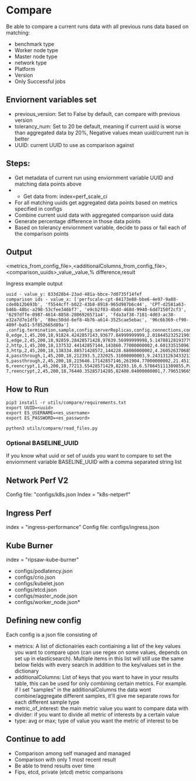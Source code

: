 # Compare 

Be able to compare a current runs data with all previous runs data based on matching: 

* benchmark type
* Worker node type
* Master node type
* network type
* Platform
* Version 
* Only Successful jobs

## Enviornent variables set

* previous_version: Set to False by default, can compare with previous version 
* tolerancy_num: Set to 20 be default, meaning if current uuid is worse than aggregated data by 20%, Negative values mean uuid/current run is better 
* UUID: current UUID to use as comparison against

## Steps: 
* Get metadata of current run using enviornment variable UUID and matching data points above
* * Get data from: index=perf_scale_ci
* For all matching uuids get aggregated data points based on metrics specified in configs
* Combine current uuid data with aggregated comparison uuid data
* Generate percentage difference in those data points
* Based on tolerancy enviornment variable, decide to pass or fail each of the comparison points


## Output
<metrics_from_config_file>,<additionalColumns_from_config_file>,
<comparison_uuids>_value,<uuid>_value,% difference,result


Ingress example output
```
uuid - value_y: 833d28b4-23ad-481a-bbce-7d0735f14fef
comparison ids - value_x: ['perfscale-cpt-84173e88-bbe6-4e97-9a88-cde0b12b693b', 'f5544cff-b022-43b8-8918-965d987b6c44', 'CPT-d2581a63-b46b-48bc-a298-53cfee346bf7', 'e9cb2f03-4bdd-468d-9940-6dd7150f2cf3', '6297dffe-0987-4614-8858-2806926571a4', 'fda3af38-7181-4d03-ac38-e32a7d7e1dfb', '80ec50dd-6ef8-4b76-a614-3525cae5ebac', '96c6b369-cf90-409f-ba51-5f852665d89a']
,config.termination,sample,config.serverReplicas,config.connections,config.concurrency,total_avg_rps_x,total_avg_rps_y,difference,result
0,edge,1,45,200,18,91824.4242857143,93677.84999999999,2.0184452325219038,Pass
1,edge,2,45,200,18,92859.28428571428,97639.56999999998,5.147881281937794,Pass
2,http,1,45,200,18,137532.44142857144,143860.77000000002,4.6013351509616385,Pass
3,http,2,45,200,18,138334.88571428572,144228.68000000002,4.260526370685147,Pass
4,passthrough,1,45,200,18,212393.5,232025.31000000003,9.243131263433213,Pass
5,passthrough,2,45,200,18,215646.17142857146,261904.77000000002,21.45115689510435,Fail
6,reencrypt,1,45,200,18,77213.55428571429,82293.16,6.578645111309855,Pass
7,reencrypt,2,45,200,18,76440.35285714285,82400.04000000001,7.79651966546393,Pass
```


## How to Run

```
pip3 install -r utils/compare/requirements.txt
export UUID=<uuid>
export ES_USERNAME=<es_username>
export ES_PASSWORD=<es_password>

python3 utils/compare/read_files.py
```


### Optional BASELINE_UUID

If you know what uuid or set of uuids you want to compare to set the enviornment variable BASELINE_UUID with a comma separated string list

## Network Perf V2

Config file: "configs/k8s.json
Index = "k8s-netperf"

## Ingress Perf
index = "ingress-performance"
Config file: configs/ingress.json

## Kube Burner 

index = "ripsaw-kube-burner"

* configs/podlatency.json
* configs/crio.json
* configs/kubelet.json
* configs/etcd.json
* configs/master_node.json
* configs/worker_node.json*

## Defining new config

Each config is a json file consisting of 
* metrics: A list of dictionairies each contiaining a list of the key values you want to compare upon (can use regex on some values, depends on set up in elasticsearch). Multiple items in this list will still use the same below fields with every search in addition to the key/values set in the dictionary
* additionalColumns: List of keys that you want to have in your results table, this can be used for only combining certain metrics. For example. if I set "samples" in the additionalColumns the data wont combine/aggregate different samples, it'll give me separate rows for each different sample type 
* metric_of_interest: the main metric value you want to compare data with 
* divider: if you want to divide all metric of interests by a certain value
* type: avg or max; type of value you want the metric of interest to be



## Continue to add

* Comparison among self managed and managed
* Comparison with only 1 most recent result
* Be able to trend results over time 
* Fips, etcd, private (etcd) metric comparisons